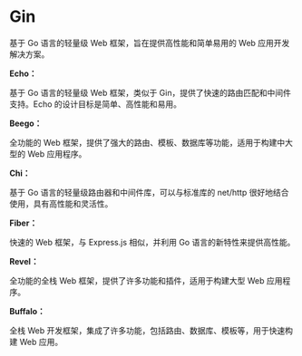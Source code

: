 # Gin

基于 Go 语言的轻量级 Web 框架，旨在提供高性能和简单易用的 Web 应用开发解决方案。

**Echo：**

基于 Go 语言的轻量级 Web 框架，类似于 Gin，提供了快速的路由匹配和中间件支持。Echo 的设计目标是简单、高性能和易用。

**Beego：**

全功能的 Web 框架，提供了强大的路由、模板、数据库等功能，适用于构建中大型的 Web 应用程序。

**Chi：**

基于 Go 语言的轻量级路由器和中间件库，可以与标准库的 net/http 很好地结合使用，具有高性能和灵活性。

**Fiber：**

快速的 Web 框架，与 Express.js 相似，并利用 Go 语言的新特性来提供高性能。

**Revel：**

全功能的全栈 Web 框架，提供了许多功能和插件，适用于构建大型 Web 应用程序。

**Buffalo：**

全栈 Web 开发框架，集成了许多功能，包括路由、数据库、模板等，用于快速构建 Web 应用。

